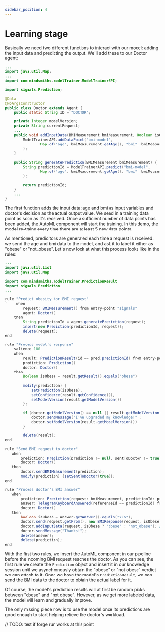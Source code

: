```yaml
---
sidebar_position: 4
---
```


# Learning stage

Basically we need two different functions to interact with our model: adding the input data and predicting the output. We'll add these to our Doctor agent:
```java title="java/agents/Doctor.java"
...
import java.util.Map;
...
import com.mindsmiths.modelTrainer.ModelTrainerAPI;
...
import signals.Prediction;

@Data
@NoArgsConstructor
public class Doctor extends Agent {
    public static String ID = "DOCTOR";

    private Integer modelVersion;
    private String currentRequest;
    ...
    public void addInputData(BMIMeasurement bmiMeasurement, Boolean isObese) {
        ModelTrainerAPI.addDataPoint("bmi-model",
                Map.of("age", bmiMeasurement.getAge(), "bmi", bmiMeasurement.getBMI()), isObese ? "obese" : "not_obese"
        );
    }
        
    public String generatePrediction(BMIMeasurement bmiMeasurement) {
        String predictionId = ModelTrainerAPI.predict("bmi-model",
                Map.of("age", bmiMeasurement.getAge(), "bmi", bmiMeasurement.getBMI()), List.of("not_obese", "obese")
        );

        return predictionId;
    }
    ...
}    
```
The first function adds the input data: age and bmi as input variables and doctor's decision as the actual output value. 
We send in a training data point as soon as it's received. Once a sufficient number of data points has been added, the AutoML component will start the training. 
In this demo, the model re-trains every time there are at least 5 new data points.

As mentioned, predicitons are generated each time a request is received: we send the age and bmi data to the model, and ask it to label it either as "obese" or "not_obese".
Let's now look at what this process looks like in the rules:
```java title="rules/doctor/Doctor.drl"
...
import java.util.List
import java.util.Map

import com.mindsmiths.modelTrainer.PredictionResult
import signals.Prediction
...

rule "Predict obesity for BMI request"
`    when
        request: BMIMeasurement() from entry-point "signals"
        agent: Doctor()
    then
        String predictionId = agent.generatePrediction(request);
        insert(new Prediction(predictionId, request));
        delete(request);
end

rule "Process model's response"
    salience 100
    when
        result: PredictionResult(id == pred.predictionId) from entry-point "signals"
        prediction: Prediction()
        doctor: Doctor()
    then
        Boolean isObese = result.getResult().equals("obese");
        
        modify(prediction) {
            setPrediction(isObese),
            setConfidence(result.getConfidence()),
            setModelVersion(result.getModelVersion())
        };

        if (doctor.getModelVersion() == null || result.getModelVersion() > doctor.getModelVersion()) {
            doctor.sendMessage("I've upgraded my knowledge!");
            doctor.setModelVersion(result.getModelVersion());
        }

        delete(result);
end

rule "Send BMI request to doctor"
   when
       prediction: Prediction(prediction != null, sentToDoctor != true)
       doctor: Doctor()
   then
       doctor.sendBMIMeasurement(prediction);
       modify(prediction) {setSentToDoctor(true)};
end

rule "Process doctor's BMI answer"
   when
       prediction: Prediction(request: bmiMeasurement, predictionId: predictionId)
       answer: TelegramKeyboardAnswered(referenceId == predictionId) from entry-point "signals"
       doctor: Doctor()
   then
       boolean isObese = answer.getAnswer().equals("YES");
       doctor.send(request.getFrom(), new BMIResponse(request, isObese));
       doctor.addInputData(request, isObese ? "obese" : "not_obese"); // TODO test!!!!!!!!!!!!!!!!!!!!!!!!!!!!!!1
       doctor.sendMessage("Thanks!");
       delete(answer);
       delete(prediction);
end
````
With the first two rules, we insert the AutoML component in our pipeline before the incoming BMI request reaches the doctor.
As you can see, the first rule we create the `Prediction` object and insert it in our knowledge session until we 
asynchronously obtain the "obese" or "not obese" verdict we can attach to it.
Once we have the model's `PredictionResult`, we can send the BMI data to the doctor to obtain the actual label for it.


Of course, the model's prediction results will at first be random picks between "obese" and "not obese".
However, as we get more labeled data, the model will learn and gradually improve.

The only missing piece now is to use the model once its predictions are good enough to start helping relieve the doctor's workload.

// TODO: test if forge run works at this point 